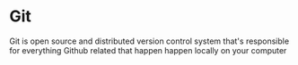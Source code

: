 # Git
Git is open source and distributed version control system that's responsible for everything Github related that happen happen locally on your computer 
